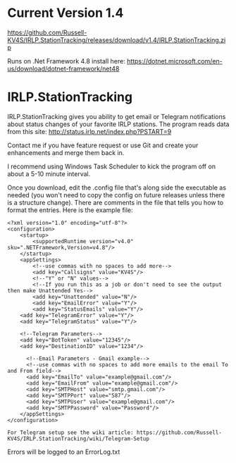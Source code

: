 # Current Version 1.4
https://github.com/Russell-KV4S/IRLP.StationTracking/releases/download/v1.4/IRLP.StationTracking.zip

Runs on .Net Framework 4.8 install here: https://dotnet.microsoft.com/en-us/download/dotnet-framework/net48

# IRLP.StationTracking
IRLP.StationTracking gives you ability to get email or Telegram notifications about status changes of your favorite IRLP stations.
The program reads data from this site: http://status.irlp.net/index.php?PSTART=9

Contact me if you have feature request or use Git and create your enhancements and merge them back in.

I recommend using Windows Task Scheduler to kick the program off on about a 5-10 minute interval.

Once you download, edit the .config file that's along side the executable as needed (you won't need to copy the config on future releases unless there is a structure change). 
There are comments in the file that tells you how to format the entries. Here is the example file:
```
<?xml version="1.0" encoding="utf-8"?>
<configuration>
    <startup> 
        <supportedRuntime version="v4.0" sku=".NETFramework,Version=v4.8"/>
    </startup>
    <appSettings>
        <!--use commas with no spaces to add more-->
        <add key="Callsigns" value="KV4S"/>
        <!--"Y" or "N" values-->
        <!--If you run this as a job or don't need to see the output then make Unattended Yes-->
        <add key="Unattended" value="N"/>
        <add key="EmailError" value="Y"/>
        <add key="StatusEmails" value="Y"/>
	<add key="TelegramError" value="Y"/>
	<add key="TelegramStatus" value="Y"/>

	<!--Telegram Parameters-->
	<add key="BotToken" value="12345"/>
	<add key="DestinationID" value="1234"/>
      
      <!--Email Parameters - Gmail example-->
      <!--use commas with no spaces to add more emails to the email To and From field-->
      <add key="EmailTo" value="example@gmail.com"/>
      <add key="EmailFrom" value="example@gmail.com"/>
      <add key="SMTPHost" value="smtp.gmail.com"/>
      <add key="SMTPPort" value="587"/>
      <add key="SMTPUser" value="example@gmail.com"/>
      <add key="SMTPPassword" value="Password"/>
    </appSettings>
</configuration>

For Telegram setup see the wiki article: https://github.com/Russell-KV4S/IRLP.StationTracking/wiki/Telegram-Setup

```
Errors will be logged to an ErrorLog.txt 
